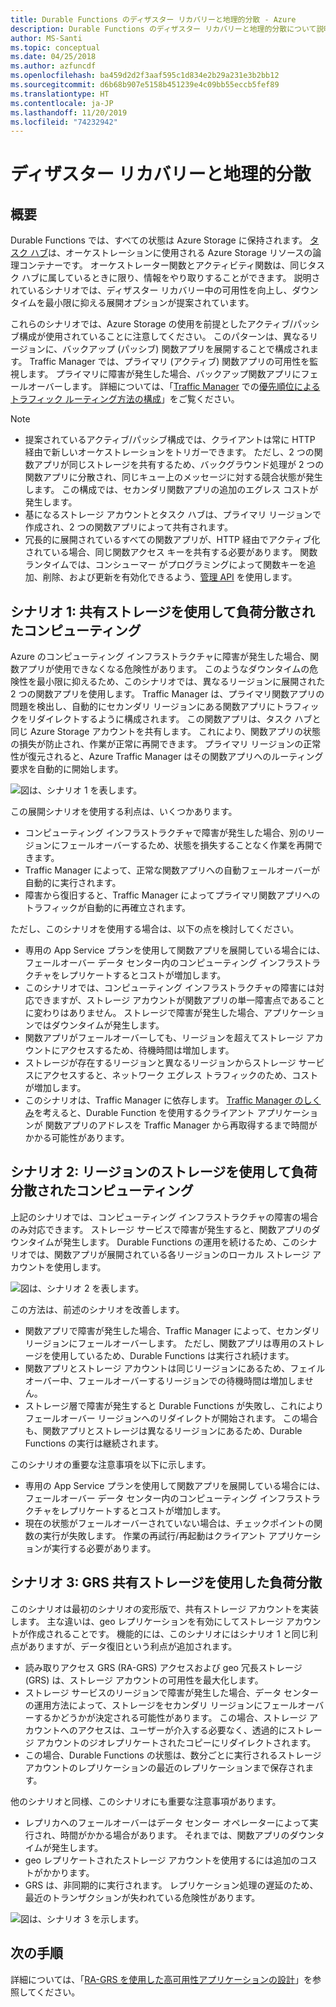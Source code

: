 ```yaml
---
title: Durable Functions のディザスター リカバリーと地理的分散 - Azure
description: Durable Functions のディザスター リカバリーと地理的分散について説明します。
author: MS-Santi
ms.topic: conceptual
ms.date: 04/25/2018
ms.author: azfuncdf
ms.openlocfilehash: ba459d2d2f3aaf595c1d834e2b29a231e3b2bb12
ms.sourcegitcommit: d6b68b907e5158b451239e4c09bb55eccb5fef89
ms.translationtype: HT
ms.contentlocale: ja-JP
ms.lasthandoff: 11/20/2019
ms.locfileid: "74232942"
---
```

# <a name="disaster-recovery-and-geo-distribution"></a>ディザスター リカバリーと地理的分散

## <a name="overview"></a>概要

Durable Functions では、すべての状態は Azure Storage に保持されます。 [タスク ハブ](durable-functions-task-hubs.md)は、オーケストレーションに使用される Azure Storage リソースの論理コンテナーです。 オーケストレーター関数とアクティビティ関数は、同じタスク ハブに属しているときに限り、情報をやり取りすることができます。
説明されているシナリオでは、ディザスター リカバリー中の可用性を向上し、ダウンタイムを最小限に抑える展開オプションが提案されています。

これらのシナリオでは、Azure Storage の使用を前提としたアクティブ/パッシブ構成が使用されていることに注意してください。 このパターンは、異なるリージョンに、バックアップ (パッシブ) 関数アプリを展開することで構成されます。 Traffic Manager では、プライマリ (アクティブ) 関数アプリの可用性を監視します。 プライマリに障害が発生した場合、バックアップ関数アプリにフェールオーバーします。 詳細については、「[Traffic Manager](https://azure.microsoft.com/services/traffic-manager/) での[優先順位によるトラフィック ルーティング方法の構成](../../traffic-manager/traffic-manager-routing-methods.md#priority-traffic-routing-method)」をご覧ください。

>[!NOTE]
>
> - 提案されているアクティブ/パッシブ構成では、クライアントは常に HTTP 経由で新しいオーケストレーションをトリガーできます。 ただし、2 つの関数アプリが同じストレージを共有するため、バックグラウンド処理が 2 つの関数アプリに分散され、同じキュー上のメッセージに対する競合状態が発生します。 この構成では、セカンダリ関数アプリの追加のエグレス コストが発生します。
> - 基になるストレージ アカウントとタスク ハブは、プライマリ リージョンで作成され、2 つの関数アプリによって共有されます。
> - 冗長的に展開されているすべての関数アプリが、HTTP 経由でアクティブ化されている場合、同じ関数アクセス キーを共有する必要があります。 関数ランタイムでは、コンシューマー がプログラミングによって関数キーを追加、削除、および更新を有効化できるよう、[管理 API](https://github.com/Azure/azure-functions-host/wiki/Key-management-API) を使用します。

## <a name="scenario-1---load-balanced-compute-with-shared-storage"></a>シナリオ 1: 共有ストレージを使用して負荷分散されたコンピューティング

Azure のコンピューティング インフラストラクチャに障害が発生した場合、関数アプリが使用できなくなる危険性があります。 このようなダウンタイムの危険性を最小限に抑えるため、このシナリオでは、異なるリージョンに展開された 2 つの関数アプリを使用します。
Traffic Manager は、プライマリ関数アプリの問題を検出し、自動的にセカンダリ リージョンにある関数アプリにトラフィックをリダイレクトするように構成されます。 この関数アプリは、タスク ハブと同じ Azure Storage アカウントを共有します。 これにより、関数アプリの状態の損失が防止され、作業が正常に再開できます。 プライマリ リージョンの正常性が復元されると、Azure Traffic Manager はその関数アプリへのルーティング要求を自動的に開始します。

![図は、シナリオ 1 を表します。](./media/durable-functions-disaster-recovery-geo-distribution/durable-functions-geo-scenario01.png)

この展開シナリオを使用する利点は、いくつかあります。

- コンピューティング インフラストラクチャで障害が発生した場合、別のリージョンにフェールオーバーするため、状態を損失することなく作業を再開できます。
- Traffic Manager によって、正常な関数アプリへの自動フェールオーバーが自動的に実行されます。
- 障害から復旧すると、Traffic Manager によってプライマリ関数アプリへのトラフィックが自動的に再確立されます。

ただし、このシナリオを使用する場合は、以下の点を検討してください。

- 専用の App Service プランを使用して関数アプリを展開している場合には、フェールオーバー データ センター内のコンピューティング インフラストラクチャをレプリケートするとコストが増加します。
- このシナリオでは、コンピューティング インフラストラクチャの障害には対応できますが、ストレージ アカウントが関数アプリの単一障害点であることに変わりはありません。 ストレージで障害が発生した場合、アプリケーションではダウンタイムが発生します。
- 関数アプリがフェールオーバーしても、リージョンを超えてストレージ アカウントにアクセスするため、待機時間は増加します。
- ストレージが存在するリージョンと異なるリージョンからストレージ サービスにアクセスすると、ネットワーク エグレス トラフィックのため、コストが増加します。
- このシナリオは、Traffic Manager に依存します。 [Traffic Manager のしくみ](../../traffic-manager/traffic-manager-how-it-works.md)を考えると、Durable Function を使用するクライアント アプリケーションが 関数アプリのアドレスを Traffic Manager から再取得するまで時間がかかる可能性があります。

## <a name="scenario-2---load-balanced-compute-with-regional-storage"></a>シナリオ 2: リージョンのストレージを使用して負荷分散されたコンピューティング

上記のシナリオでは、コンピューティング インフラストラクチャの障害の場合のみ対応できます。 ストレージ サービスで障害が発生すると、関数アプリのダウンタイムが発生します。
Durable Functions の運用を続けるため、このシナリオでは、関数アプリが展開されている各リージョンのローカル ストレージ アカウントを使用します。

![図は、シナリオ 2 を表します。](./media/durable-functions-disaster-recovery-geo-distribution/durable-functions-geo-scenario02.png)

この方法は、前述のシナリオを改善します。

- 関数アプリで障害が発生した場合、Traffic Manager によって、セカンダリ リージョンにフェールオーバーします。 ただし、関数アプリは専用のストレージを使用しているため、Durable Functions は実行され続けます。
- 関数アプリとストレージ アカウントは同じリージョンにあるため、フェイル オーバー中、フェールオーバーするリージョンでの待機時間は増加しません。
- ストレージ層で障害が発生すると Durable Functions が失敗し、これによりフェールオーバー リージョンへのリダイレクトが開始されます。 この場合も、関数アプリとストレージは異なるリージョンにあるため、Durable Functions の実行は継続されます。

このシナリオの重要な注意事項を以下に示します。

- 専用の App Service プランを使用して関数アプリを展開している場合には、フェールオーバー データ センター内のコンピューティング インフラストラクチャをレプリケートするとコストが増加します。
- 現在の状態がフェールオーバーされていない場合は、チェックポイントの関数の実行が失敗します。 作業の再試行/再起動はクライアント アプリケーションが実行する必要があります。

## <a name="scenario-3---load-balanced-compute-with-grs-shared-storage"></a>シナリオ 3: GRS 共有ストレージを使用した負荷分散

このシナリオは最初のシナリオの変形版で、共有ストレージ アカウントを実装します。 主な違いは、geo レプリケーションを有効にしてストレージ アカウントが作成されることです。
機能的には、このシナリオにはシナリオ 1 と同じ利点がありますが、データ復旧という利点が追加されます。

- 読み取りアクセス GRS (RA-GRS) アクセスおよび geo 冗長ストレージ (GRS) は、ストレージ アカウントの可用性を最大化します。
- ストレージ サービスのリージョンで障害が発生した場合、データ センターの運用方法によって、ストレージをセカンダリ リージョンにフェールオーバーするかどうかが決定される可能性があります。 この場合、ストレージ アカウントへのアクセスは、ユーザーが介入する必要なく、透過的にストレージ アカウントのジオレプリケートされたコピーにリダイレクトされます。
- この場合、Durable Functions の状態は、数分ごとに実行されるストレージ アカウントのレプリケーションの最近のレプリケーションまで保存されます。

他のシナリオと同様、このシナリオにも重要な注意事項があります。

- レプリカへのフェールオーバーはデータ センター オペレーターによって実行され、時間がかかる場合があります。 それまでは、関数アプリのダウンタイムが発生します。
- geo レプリケートされたストレージ アカウントを使用するには追加のコストがかかります。
- GRS は、非同期的に実行されます。 レプリケーション処理の遅延のため、最近のトランザクションが失われている危険性があります。

![図は、シナリオ 3 を示します。](./media/durable-functions-disaster-recovery-geo-distribution/durable-functions-geo-scenario03.png)

## <a name="next-steps"></a>次の手順

詳細については、「[RA-GRS を使用した高可用性アプリケーションの設計](../../storage/common/storage-designing-ha-apps-with-ragrs.md)」を参照してください。
